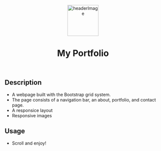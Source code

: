 <center>
<p> 
    <img src="./Assets/Images/IMGBIN_computer-icons-résumé-curriculum-vitae-career-portfolio-png_2fnzFXey.png" width="100" height="100" alt="headerImage">
    <h1>My Portfolio</h1>
</p>
</center>

 
​
​
## Description
- A webpage built with the Bootstrap grid system.
- The page consists of a navigation bar, an about, portfolio, and contact page.
- A responsice layout
- Responsive images
​
​
## Usage
- Scroll and enjoy!